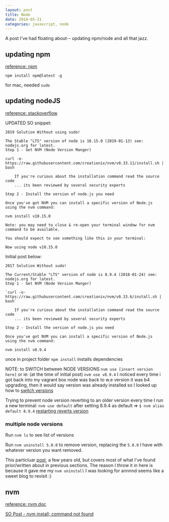 ```yaml
---
layout: post
title: Node
date: 2018-05-21
categories: javascript, node
---
```


A post I've had floating about-- updating npm/node and all that jazz.

## updating npm
[reference: npm](https://docs.npmjs.com/getting-started/installing-node)

`npm install npm@latest -g`

for mac, needed `sudo`

## updating nodeJS 

[reference: stackoverflow](https://stackoverflow.com/questions/10075990/upgrading-node-js-to-latest-version#10076029)

UPDATED SO snippet:
```
2019 Solution Without using sudo!

The Stable "LTS" version of node is 10.15.0 (2019-01-13) see: nodejs.org for latest.
Step 1 - Get NVM (Node Version Manger)

curl -o- https://raw.githubusercontent.com/creationix/nvm/v0.33.11/install.sh | bash

    If you're curious about the installation command read the source code
    ... its been reviewed by several security experts

Step 2 - Install the version of node.js you need

Once you've got NVM you can install a specific version of Node.js using the nvm command:

nvm install v10.15.0

Note: you may need to close & re-open your terminal window for nvm command to be available.

You should expect to see something like this in your terminal:

Now using node v10.15.0

```

Initial post below:
```  
2017 Solution Without sudo!

The Current/Stable "LTS" version of node is 8.9.4 (2018-01-24) see: nodejs.org for latest.
Step 1 - Get NVM (Node Version Manger)

`curl -o- https://raw.githubusercontent.com/creationix/nvm/v0.33.6/install.sh | bash`

    If you're curious about the installation command read the source code
    ... its been reviewed by several security experts

Step 2 - Install the version of node.js you need

Once you've got NVM you can install a specific version of Node.js using the nvm command:

nvm install v8.9.4

```
once in project folder `npm install` installs dependencies

NOTE: to SWITCH between NODE VERSIONS `nvm use [insert version here]` or ie: (at the time of initial post) `nvm use v8.9.4`
	I noticed every time i got back into my vagrant box node was back to w.e version it was b4 upgrading, then it would say version was already installed so I looked up how to [switch versions](http://michael-kuehnel.de/node.js/2015/09/08/using-vm-to-switch-node-versions.html)

Trying to prevent node version reverting to an older version every time I run a new terminal:
`nvm use default` after setting 8.9.4 as default => `$ nvm alias default 8.9.4`
[restarting reverts version](https://stackoverflow.com/questions/36098765/why-restarting-reverts-the-version-of-node#36099044)

### multiple node versions
Run `nvm ls` to see list of versions 

Run `nvm uninstall 5.0.0` to remove version, replacing the `5.0.0` I have with whatever version you want removed.

This particluar [post](https://davidwalsh.name/nvm), a few years old, but covers most of what I've found prior/written about in previous sections. The reason I throw it in here is because it gave me my `nvm uninstall` I was looking for annnnd seems like a sweet blog to revisit :)

## nvm
[reference: nvm doc](https://github.com/creationix/nvm#installation-and-update)

[SO Post - nvm install; command not found](https://stackoverflow.com/questions/16904658/node-version-manager-install-nvm-command-not-found)

